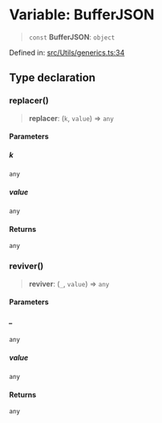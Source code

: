 # Variable: BufferJSON

> `const` **BufferJSON**: `object`

Defined in: [src/Utils/generics.ts:34](https://github.com/Fokusdotid/Baileys/blob/49e815e65b8f4aea31725e09dcf4815734557e39/src/Utils/generics.ts#L34)

## Type declaration

### replacer()

> **replacer**: (`k`, `value`) => `any`

#### Parameters

##### k

`any`

##### value

`any`

#### Returns

`any`

### reviver()

> **reviver**: (`_`, `value`) => `any`

#### Parameters

##### \_

`any`

##### value

`any`

#### Returns

`any`
